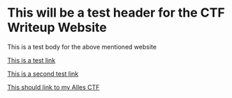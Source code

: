 # This will be a test header for the CTF Writeup Website

This is a test body for the above mentioned website

[This is a test link](/competitions/SnykConCTF/Calculator/index)

[This is a second test link](readme)

[This should link to my Alles CTF](/competitions/ALLES!2021/index.md)